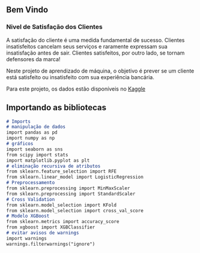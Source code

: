 ## Bem Vindo

### Nivel de Satisfação dos Clientes

A satisfação do cliente é uma medida fundamental de sucesso. Clientes
insatisfeitos cancelam seus serviços e raramente expressam sua insatisfação antes
de sair. Clientes satisfeitos, por outro lado, se tornam defensores da marca!
 
Neste projeto de aprendizado de máquina, o objetivo é prever se um cliente está satisfeito ou insatisfeito com
sua experiência bancária.

Para este projeto, os dados estão disponíveis no [Kaggle](https://www.kaggle.com/c/santander-customer-satisfaction)

## Importando as bibliotecas

```markdown
# Imports
# manipulação de dados
import pandas as pd
import numpy as np
# gráficos
import seaborn as sns
from scipy import stats
import matplotlib.pyplot as plt
# eliminação recursiva de atributos
from sklearn.feature_selection import RFE
from sklearn.linear_model import LogisticRegression
# Preprocessamento
from sklearn.preprocessing import MinMaxScaler
from sklearn.preprocessing import StandardScaler
# Cross Validation
from sklearn.model_selection import KFold
from sklearn.model_selection import cross_val_score
# Modelo XGBoost
from sklearn.metrics import accuracy_score
from xgboost import XGBClassifier
# evitar avisos de warnings
import warnings
warnings.filterwarnings("ignore")
```
